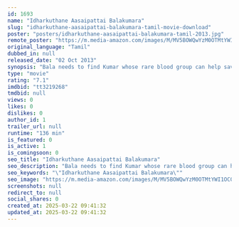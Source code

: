 ```yaml
---
id: 1693
name: "Idharkuthane Aasaipattai Balakumara"
slug: "idharkuthane-aasaipattai-balakumara-tamil-movie-download"
poster: "posters/idharkuthane-aasaipattai-balakumara-tamil-2013.jpg"
remote_poster: "https://m.media-amazon.com/images/M/MV5BOWQwYzM0OTMtYWI1OC00ZWU5LTllYTYtM2RhNDg3Y2I3MmM5XkEyXkFqcGdeQXVyMTEzNzg0Mjkx._V1_SX300.jpg"
original_language: "Tamil"
dubbed_in: null
released_date: "02 Oct 2013"
synopsis: "Bala needs to find Kumar whose rare blood group can help save the lady whom Bala hit while being drunk"
type: "movie"
rating: "7.1"
imdbid: "tt3219268"
tmdbid: null
views: 0
likes: 0
dislikes: 0
author_id: 1
trailer_url: null
runtime: "136 min"
is_featured: 0
is_active: 1
is_comingsoon: 0
seo_title: "Idharkuthane Aasaipattai Balakumara"
seo_description: "Bala needs to find Kumar whose rare blood group can help save the lady whom Bala hit while being drunk"
seo_keywords: "\"Idharkuthane Aasaipattai Balakumara\""
seo_image: "https://m.media-amazon.com/images/M/MV5BOWQwYzM0OTMtYWI1OC00ZWU5LTllYTYtM2RhNDg3Y2I3MmM5XkEyXkFqcGdeQXVyMTEzNzg0Mjkx._V1_SX300.jpg"
screenshots: null
redirect_to: null
social_shares: 0
created_at: 2025-03-22 09:41:32
updated_at: 2025-03-22 09:41:32
---
```


